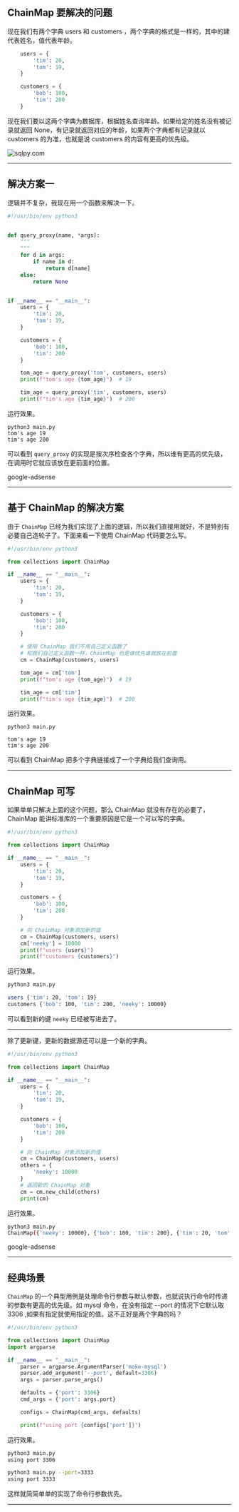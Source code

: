 ## ChainMap 要解决的问题
现在我们有两个字典 users 和 customers ，两个字典的格式是一样的，其中的建代表姓名，值代表年龄。
```python
    users = {
        'tim': 20,
        'tom': 19,
    }

    customers = {
        'bob': 100,
        'tim': 200
    }

```
现在我们要以这两个字典为数据库，根据姓名查询年龄。如果给定的姓名没有被记录就返回 None，有记录就返回对应的年龄，如果两个字典都有记录就以 customers 的为准，也就是说 customers 的内容有更高的优先级。

![sqlpy.com](static/2020-22/python-sqlpy.jpg)

---

## 解决方案一
逻辑并不复杂，我现在用一个函数来解决一下。
```python
#!/usr/bin/env python3


def query_proxy(name, *args):
    """ 
    """
    for d in args:
        if name in d:
            return d[name]
    else:
        return None


if __name__ == "__main__":
    users = {
        'tim': 20,
        'tom': 19,
    }

    customers = {
        'bob': 100,
        'tim': 200
    }

    tom_age = query_proxy('tom', customers, users)
    print(f"tom's age {tom_age}")  # 19

    tim_age = query_proxy('tim', customers, users)
    print(f"tim's age {tim_age}")  # 200
```

运行效果。

```
python3 main.py 
tom's age 19
tim's age 200
```

可以看到 `query_proxy` 的实现是按次序检查各个字典，所以谁有更高的优先级，在调用时它就应该放在更前面的位置。

google-adsense

---

## 基于 ChainMap 的解决方案
由于 `ChainMap` 已经为我们实现了上面的逻辑，所以我们直接用就好，不是特别有必要自己造轮子了。下面来看一下使用 ChainMap 代码要怎么写。

```python
#!/usr/bin/env python3

from collections import ChainMap

if __name__ == "__main__":
    users = {
        'tim': 20,
        'tom': 19,
    }

    customers = {
        'bob': 100,
        'tim': 200
    }

    # 使用 ChainMap 我们不用自己定义函数了
    # 和我们自己定义函数一样，ChainMap 也是谁优先谁就放在前面
    cm = ChainMap(customers, users)

    tom_age = cm['tom']
    print(f"tom's age {tom_age}")  # 19

    tim_age = cm['tim']
    print(f"tim's age {tim_age}")  # 200

```

运行效果。

```
python3 main.py 

tom's age 19
tim's age 200
```
可以看到 ChainMap 把多个字典链接成了一个字典给我们查询用。

---

## ChainMap 可写
如果单单只解决上面的这个问题，那么 ChainMap 就没有存在的必要了，ChainMap 能讲标准库的一个重要原因是它是一个可以写的字典。
```python
#!/usr/bin/env python3

from collections import ChainMap

if __name__ == "__main__":
    users = {
        'tim': 20,
        'tom': 19,
    }

    customers = {
        'bob': 100,
        'tim': 200
    }

    # 向 ChainMap 对象添加新的值
    cm = ChainMap(customers, users)
    cm['neeky'] = 10000
    print(f"users {users}")
    print(f"customers {customers}")

```

运行效果。

```bash
python3 main.py

users {'tim': 20, 'tom': 19}
customers {'bob': 100, 'tim': 200, 'neeky': 10000}
```

可以看到新的键 `neeky` 已经被写进去了。

---

除了更新键，更新的数据源还可以是一个新的字典。
```python
#!/usr/bin/env python3

from collections import ChainMap

if __name__ == "__main__":
    users = {
        'tim': 20,
        'tom': 19,
    }

    customers = {
        'bob': 100,
        'tim': 200
    }

    # 向 ChainMap 对象添加新的值
    cm = ChainMap(customers, users)
    others = {
        'neeky': 10000
    }
    # 返回新的 ChainMap 对象
    cm = cm.new_child(others)
    print(cm)
```

运行效果。

```bash
python3 main.py 
ChainMap({'neeky': 10000}, {'bob': 100, 'tim': 200}, {'tim': 20, 'tom': 19})
```

google-adsense

---


## 经典场景
`ChainMap` 的一个典型用例是处理命令行参数与默认参数，也就说执行命令时传递的参数有更高的优先级。如 mysql 命令，在没有指定 --port 的情况下它默认取 3306 ,如果有指定就使用指定的值。这不正好是两个字典的吗？
```python
#!/usr/bin/env python3

from collections import ChainMap
import argparse

if __name__ == "__main__":
    parser = argparse.ArgumentParser('moke-mysql')
    parser.add_argument('--port', default=3306)
    args = parser.parse_args()

    defaults = {'port': 3306}
    cmd_args = {'port': args.port}

    configs = ChainMap(cmd_args, defaults)

    print(f"using port {configs['port']}")

```
运行效果。
```bash
python3 main.py
using port 3306

python3 main.py --port=3333
using port 3333
```
这样就简简单单的实现了命令行参数优先。

---